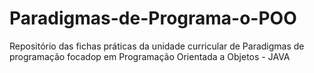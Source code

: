 # Paradigmas-de-Programa-o-POO
Repositório das fichas práticas da unidade curricular de Paradigmas de programação focadop em Programação Orientada a Objetos - JAVA
